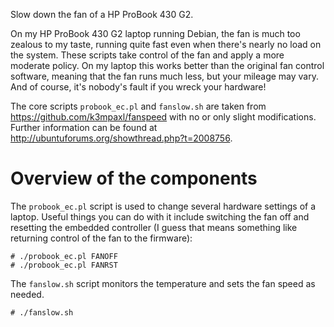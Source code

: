 Slow down the fan of a HP ProBook 430 G2.

On my HP ProBook 430 G2 laptop running Debian, the fan is much too zealous to
my taste, running quite fast even when there's nearly no load on the system.
These scripts take control of the fan and apply a more moderate policy. On my
laptop this works better than the original fan control software, meaning that
the fan runs much less, but your mileage may vary. And of course, it's
nobody's fault if you wreck your hardware!

The core scripts `probook_ec.pl` and `fanslow.sh` are taken from
<https://github.com/k3mpaxl/fanspeed> with no or only slight modifications.
Further information can be found at
<http://ubuntuforums.org/showthread.php?t=2008756>.

# Overview of the components

The `probook_ec.pl` script is used to change several hardware settings of a
laptop. Useful things you can do with it include switching the fan off and
resetting the embedded controller (I guess that means something like returning
control of the fan to the firmware):

    # ./probook_ec.pl FANOFF
    # ./probook_ec.pl FANRST

The `fanslow.sh` script monitors the temperature and sets the fan speed as
needed.

    # ./fanslow.sh

